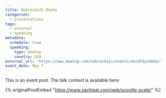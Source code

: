 ```yaml
---
title: NebraskaJS Omaha
categories:
  - presentations
tags:
  - external
  - speaking
metadata:
  schedule: true
  speaking:
    type: meetup
    country: USA
external_url: 'https://www.meetup.com/nebraskajs/events/dxndfdyzhbkb/'
event_date: May 7
---
```

This is an event post. The talk content is available here:

{% originalPostEmbed "https://www.zachleat.com/web/scoville-scale/" %}
